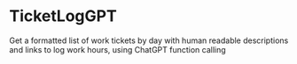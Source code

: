 # TicketLogGPT
Get a formatted list of work tickets by day with human readable descriptions and links to log work hours, using ChatGPT function calling
